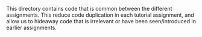 This directory contains code that is common between the different
assignments. This reduce code duplication in each tutorial assignment, and
allow us to hideaway code that is irrelevant or have been seen/introduced in
earlier assignments.